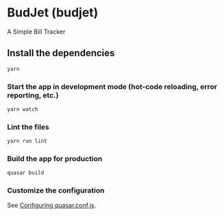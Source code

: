 # BudJet (budjet)

A Simple Bill Tracker

## Install the dependencies
```bash
yarn
```

### Start the app in development mode (hot-code reloading, error reporting, etc.)
```bash
yarn watch
```

### Lint the files
```bash
yarn run lint
```

### Build the app for production
```bash
quasar build
```

### Customize the configuration
See [Configuring quasar.conf.js](https://quasar.dev/quasar-cli/quasar-conf-js).
